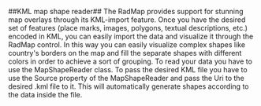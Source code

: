 ##KML map shape reader##
The RadMap provides support for stunning map overlays through its KML-import feature. Once you have the desired set of features (place marks, images, polygons, textual descriptions, etc.) encoded in KML, you can easily import the data and visualize it through the RadMap control. In this way you can easily visualize complex shapes like country's borders on the map and fill the separate shapes with different colors in order to achieve a sort of grouping.
To read your data you have to use the MapShapeReader class. To pass the desired KML file you have to use the Source property of the MapShapeReader and pass the Uri to the desired .kml file to it. This will automatically generate shapes according to the data inside the file.